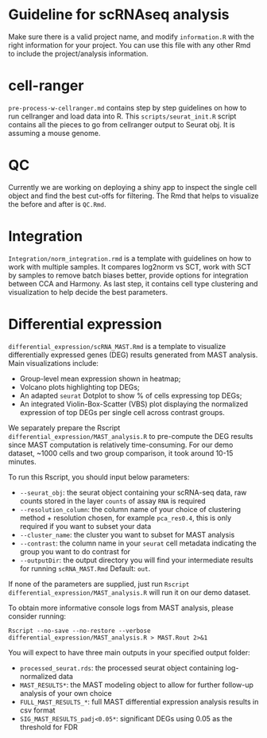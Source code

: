 # Guideline for scRNAseq analysis

Make sure there is a valid project name, and modify `information.R` with the right information for your project. You can use this file with any other Rmd to include the project/analysis information.

# cell-ranger

`pre-process-w-cellranger.md` contains step by step guidelines on how to run cellranger and load data into R. This `scripts/seurat_init.R` script contains all the pieces to go from cellranger output to Seurat obj. It is assuming a mouse genome.

# QC

Currently we are working on deploying a shiny app to inspect the single cell object and find the best cut-offs for filtering. The Rmd that helps to visualize the before and after is `QC.Rmd`.

# Integration

`Integration/norm_integration.rmd` is a template with guidelines on how to work with multiple samples. It compares log2norm vs SCT, work with SCT by samples to remove batch biases better, provide options for integration between CCA and Harmony. As last step, it contains cell type clustering and visualization to help decide the best parameters.

# Differential expression

`differential_expression/scRNA_MAST.Rmd` is a template to visualize differentially expressed genes (DEG) results generated from MAST analysis. Main visualizations include:

- Group-level mean expression shown in heatmap; 
- Volcano plots highlighting top DEGs;
- An adapted `seurat` Dotplot to show % of cells expressing top DEGs;
- An integrated Violin-Box-Scatter (VBS) plot displaying the normalized expression of top DEGs per single cell across contrast groups.

We separately prepare the Rscript `differential_expression/MAST_analysis.R` to pre-compute the DEG results since MAST computation is relatively time-consuming. For our demo dataset, ~1000 cells and two group comparison, it took around 10-15 minutes. 

To run this Rscript, you should input below parameters:

- `--seurat_obj`: the seurat object containing your scRNA-seq data, raw counts stored in the layer `counts` of assay `RNA` is required
- `--resolution_column`: the column name of your choice of clustering method + resolution chosen, for example `pca_res0.4`, this is only required if you want to subset your data
- `--cluster_name`: the cluster you want to subset for MAST analysis
- `--contrast`: the column name in your `seurat` cell metadata indicating the group you want to do contrast for
- `--outputDir`: the output directory you will find your intermediate results for running `scRNA_MAST.Rmd` Default: `out`.

If none of the parameters are supplied, just run `Rscript differential_expression/MAST_analysis.R` will run it on our demo dataset.

To obtain more informative console logs from MAST analysis, please consider running:

`Rscript --no-save --no-restore --verbose differential_expression/MAST_analysis.R > MAST.Rout 2>&1`

You will expect to have three main outputs in your specified output folder:

- `processed_seurat.rds`: the processed seurat object containing log-normalized data
- `MAST_RESULTS*`: the MAST modeling object to allow for further follow-up analysis of your own choice
- `FULL_MAST_RESULTS_*`: full MAST differential expression analysis results in csv format
- `SIG_MAST_RESULTS_padj<0.05*`: significant DEGs using 0.05 as the threshold for FDR
